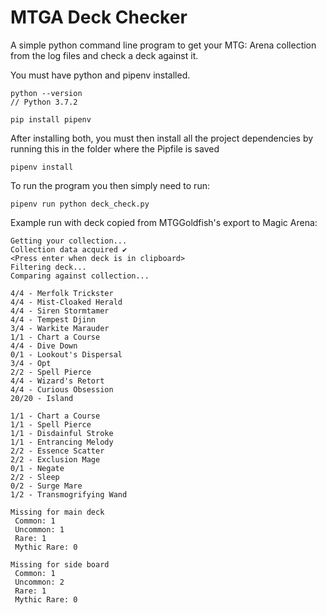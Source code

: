 # MTGA Deck Checker

A simple python command line program to get your MTG: Arena collection from the log files and check a deck against it.

You must have python and pipenv installed.

```
python --version
// Python 3.7.2
```

```
pip install pipenv
```

After installing both, you must then install all the project dependencies by running this in the folder where the Pipfile is saved

```
pipenv install
```

To run the program you then simply need to run:

```
pipenv run python deck_check.py
```

Example run with deck copied from MTGGoldfish's export to Magic Arena:

```
Getting your collection...
Collection data acquired ✔
<Press enter when deck is in clipboard>
Filtering deck...
Comparing against collection...

4/4 - Merfolk Trickster
4/4 - Mist-Cloaked Herald
4/4 - Siren Stormtamer
4/4 - Tempest Djinn
3/4 - Warkite Marauder
1/1 - Chart a Course
4/4 - Dive Down
0/1 - Lookout's Dispersal
3/4 - Opt
2/2 - Spell Pierce
4/4 - Wizard's Retort
4/4 - Curious Obsession
20/20 - Island

1/1 - Chart a Course
1/1 - Spell Pierce
1/1 - Disdainful Stroke
1/1 - Entrancing Melody
2/2 - Essence Scatter
2/2 - Exclusion Mage
0/1 - Negate
2/2 - Sleep
0/2 - Surge Mare
1/2 - Transmogrifying Wand

Missing for main deck
 Common: 1
 Uncommon: 1
 Rare: 1
 Mythic Rare: 0

Missing for side board
 Common: 1
 Uncommon: 2
 Rare: 1
 Mythic Rare: 0
 ```
